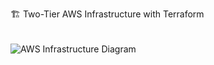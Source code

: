 🏗️ Two-Tier AWS Infrastructure with Terraform 
######

![AWS Infrastructure Diagram](https://raw.githubusercontent.com/fareedmohamed11/Two-Tier-AWS-Infrastructure-with-Terraform/main/https://github.com/fareedmohamed11/Two-Tier-AWS-Infrastructure-with-Terraform/blob/main/68747470733a2f2f696d6775722e636f6d2f583464474267362e676966.gif?raw=true.png)





